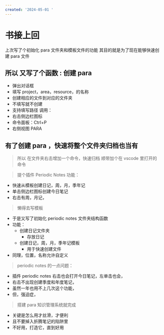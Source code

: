 ```yaml
---
created: '2024-05-01 '
---
```

# 书接上回
上次写了个初始化 para 文件夹和模板文件的功能
其目的就是为了现在能够快速创建 para 文件
## 所以 又写了个函数 : 创建 para
- 弹出对话框
- 填写 project，area，resource，的名称
- 创建相应的文件到对应的文件夹
- 不填写就不创建
- 支持填写路径
调用：
- 右击侧边栏图标
- 命令面板：Ctrl+P
- 右侧视图 PARA
## 有了创建 para ，快速将整个文件夹归档也当有
>所以
在文件夹右击增加一个命令，快速归档
顺带加个在 vscode 里打开的命令


>提个插件 Periodic Notes
功能：
- 快速从模板创建日记，周，月，季年记
- 单击侧边栏图标创建今日笔记
- 右击有周，月记，

>懒得去写模板
- 于是又写了初始化 periodic notes 文件夹结构函数
- 功能：
	- 创建日记文件夹
		- 存放日记
	- 创建日记，周，月，季年记模板
		- 用于快速创建文件
- 同理，位置，名称允许自定义


>periodic notes 的一点问题：
- 插件 periodic notes 右击也会打开今日笔记，左单击也会，
- 右击不出现创建季度和年度笔记，
- 虽然一年也用不上几次这个功能，
- 但，强迫症，

>搭建 para 知识管理系统就完成
- 关键是怎么用才丝滑，才便利
- 且不要掉入折腾笔记的陷阱里
- 不好用，打造它，直到好用
